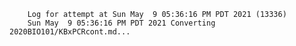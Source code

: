         Log for attempt at Sun May  9 05:36:16 PM PDT 2021 (13336)
        Sun May  9 05:36:16 PM PDT 2021 Converting 2020BIO101/KBxPCRcont.md...
